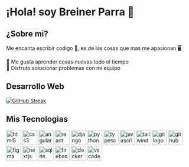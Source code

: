 # ¡Hola! soy Breiner Parra 👋

## ¿Sobre mi?
Me encanta escribir codigo 🤖, es de las cosas que mas me apasionan 🖥️ 

🥠 Me gusta aprender cosas nuevas todo el tiempo 
</br>
💯 Disfruto solucionar problemas con mi equipo 
</br>

## Desarrollo Web 
[![GitHub Streak](https://streak-stats.demolab.com/?user=Brin29)](https://git.io/streak-stats)

## Mis Tecnologias 

<div align="left">
   <img src="https://skillicons.dev/icons?i=html" height="40" alt="html5 logo"/>
   <img src="https://skillicons.dev/icons?i=css" height="40" alt="css3 logo"/>
    <img src="https://skillicons.dev/icons?i=angular" height="40" alt="angular logo"/>
   <img src="https://skillicons.dev/icons?i=react" height="40" alt="react logo"/>
   <img src="https://skillicons.dev/icons?i=django" height="40" alt="django logo"/>
   <img src="https://skillicons.dev/icons?i=python" height="40" alt="python logo"/>
   <img src="https://skillicons.dev/icons?i=ts" height="40" alt="typescript logo"  />
   <img src="https://skillicons.dev/icons?i=js" height="40" alt="javascript logo"  />
   <img src="https://skillicons.dev/icons?i=tailwind" height="40" alt="tailwind logo"/>
   <img src="https://skillicons.dev/icons?i=git" height="40" alt="git logo"/>
   <img src="https://skillicons.dev/icons?i=github" height="40" alt="github logo"/>
  <img src="https://skillicons.dev/icons?i=figma" height="40" alt="figma logo"  />
   <img src="https://skillicons.dev/icons?i=nextjs" height="40" alt="nextjs logo"  />
    <img src="https://skillicons.dev/icons?i=sqlite" height="40" alt="sqlite logo"  />
    <img src="https://skillicons.dev/icons?i=firebase" height="40" alt="firebase logo"  />
     <img src="https://skillicons.dev/icons?i=docker" height="40" alt="docker logo"  />
  <img src="https://skillicons.dev/icons?i=vscode" height="40" alt="vscode logo"  />
</div>
